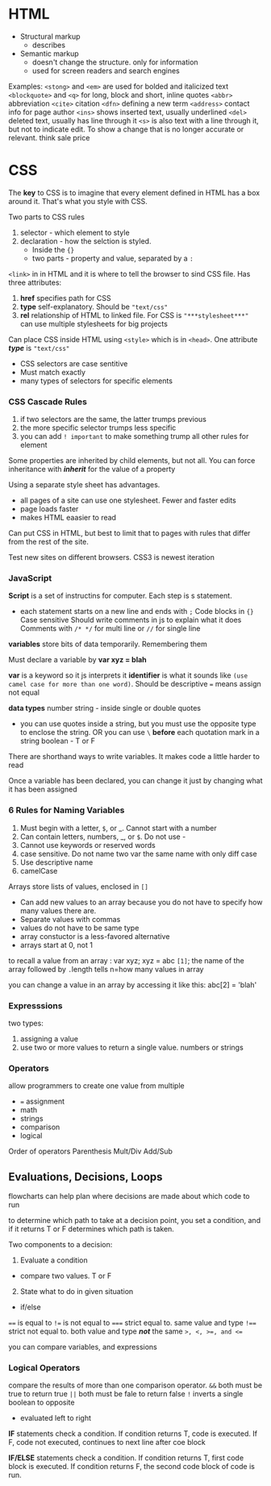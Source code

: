 # HTML 
- Structural markup
  - describes 
- Semantic markup
  - doesn't change the structure. only for information
  - used for screen readers and search engines
 
Examples: 
```<stong>``` and ```<em>``` are used for bolded and italicized text
```<blockquote>``` and ```<q>``` for long, block and short, inline quotes
```<abbr>``` abbreviation
```<cite>``` citation 
```<dfn>``` defining a new term
```<address>``` contact info for page author
```<ins>``` shows inserted text, usually underlined
```<del>``` deleted text, usually has line through it
```<s>``` is also text with a line through it, but not to indicate edit. To show a change that is no longer accurate or relevant. think sale price

# CSS
The **key** to CSS is to imagine that every element defined in HTML has a box around it. That's what you style with CSS.

Two parts to CSS rules 
1. selector - which element to style
2. declaration - how the selction is styled. 
    - Inside the ```{}```
    - two parts - property and value, separated by a ```:```

```<link>``` in in HTML and it is where to tell the browser to sind CSS file. Has three attributes:
  1. **href** specifies path for CSS
  2. **type** self-explanatory. Should be ```"text/css"```
  3. **rel** relationship of HTML to linked file. For CSS is ```"***stylesheet***"```
  can use multiple stylesheets for big projects

  Can place CSS inside HTML using ```<style>``` which is in ```<head>```.
One attribute ***type*** is ```"text/css"```

- CSS selectors are case sentitive
- Must match exactly
- many types of selectors for specific elements

### CSS Cascade Rules
1. if two selectors are the same, the latter trumps previous
2. the more specific selector trumps less specific
3. you can add ```! important``` to make something trump all other rules for element

Some properties are inherited by child elements, but not all.
You can force inheritance with ***inherit*** for the value of a property

Using a separate style sheet has advantages.
- all pages of a site can use one stylesheet. Fewer and faster edits
- page loads faster
- makes HTML eaasier to read

Can put CSS in HTML, but best to limit that to pages with rules that differ from the rest of the site.

Test new sites on different browsers. CSS3 is newest iteration

### JavaScript
**Script** is a set of instructins for computer.
Each step is s statement.
- each statement starts on a new line and ends with ```;```
Code blocks in ```{}```
Case sensitive
Should write comments in js to explain what it does
Comments with ```/* */``` for multi line or ```//``` for single line

**variables** store bits of data temporarily. Remembering them

Must declare a variable by **var xyz = blah**

**var** is a keyword so it js interprets it
**identifier** is what it sounds like
```(use camel case for more than one word)```. Should be descriptive
```=``` means assign not equal

**data types**
number
string - inside single or double quotes
 - you can use quotes inside a string, but you must use the opposite type to enclose the string. OR you can use ```\``` **before** each quotation mark in a string
boolean - T or F

There are shorthand ways to write variables. It makes code a little harder to read

Once a variable has been declared, you can change it just by changing what it has been assigned

### 6 Rules for Naming Variables
1. Must begin with a letter, ```$```, or _. Cannot start with a number
2. Can contain letters, numbers, _, or ```$```. Do not use -
3. Cannot use keywords or reserved words
4. case sensitive. Do not name two var the same name with only diff case
5. Use descriptive name
6. camelCase

Arrays store lists of values, enclosed in ```[]```
- Can add new values to an array because you do not have to specify how many values there are.
- Separate values with commas
- values do not have to be same type
- array constuctor is a less-favored alternative
- arrays start at 0, not 1

to recall a value from an array :
 var xyz; xyz = abc ```[1]```;
 the name of the array followed by ```.```length tells n=how many values in array

 you can change a value in an array by accessing it like this:
 abc[2] = 'blah'

 ### Expresssions
 two types:
 1. assigning a value
 2. use two or more values to return a single value. numbers or strings

 ### Operators
 allow programmers to create one value from multiple
   - ```=``` assignment
   - math
   - strings
   - comparison
   - logical

Order of operators
Parenthesis
Mult/Div
Add/Sub
  
## Evaluations, Decisions, Loops
flowcharts can help plan where decisions are made about which code to run

to determine which path to take at a decision point, you set a condition, and if it returns T or F determines which path is taken.

Two components to a decision:
1. Evaluate a condition
  - compare two values. T or F
2. State what to do in given situation
  - if/else 

```==``` is equal to
```!=``` is not equal to
```===``` strict equal to. same value and type
```!==``` strict not equal to. both value and type ***not*** the same
```>, <, >=, and <=```

you can compare variables, and expressions

### Logical Operators
compare the results of more than one comparison operator.
```&&``` both must be true to return true
```||``` both must be fale to return false
```!``` inverts a single boolean to opposite

- evaluated left to right

**IF** statements check a condition. If condition returns T, code is executed. If F, code not executed, continues to next line after coe block

**IF/ELSE** statements check a condition. If condition returns T, first code block is executed. If condition returns F, the second code block of code is run.